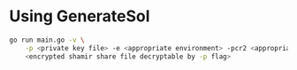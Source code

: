 # Using GenerateSol

```bash
go run main.go -v \
    -p <private key file> -e <appropriate environment> -pcr2 <appropriate pcr2 value> \
    <encrypted shamir share file decryptable by -p flag>
```
